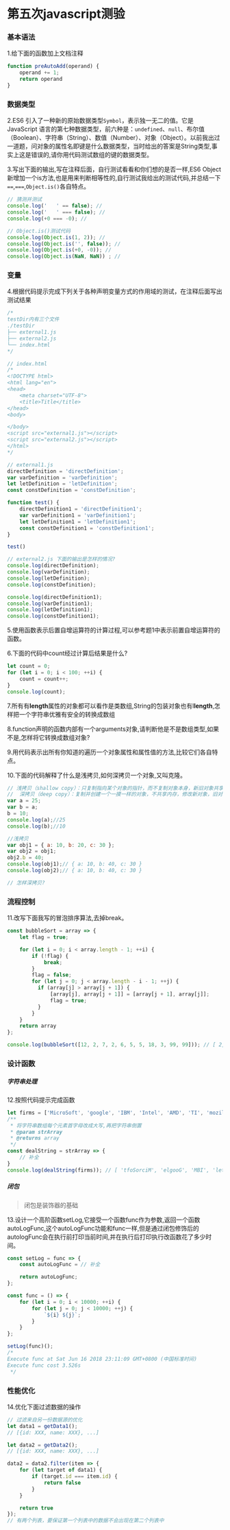 #  第五次javascript测验

### 基本语法

1.给下面的函数加上文档注释

```javascript
function preAutoAdd(operand) {
    operand += 1;
    return operand
}
```

### 数据类型

2.ES6 引入了一种新的原始数据类型`Symbol`，表示独一无二的值。它是 JavaScript 语言的第七种数据类型，前六种是：`undefined`、`null`、布尔值（Boolean）、字符串（String）、数值（Number）、对象（Object）。以前我出过一道题，问对象的属性名即键是什么数据类型，当时给出的答案是String类型,事实上这是错误的,请你用代码测试数组的键的数据类型。

3.写出下面的输出,写在注释后面，自行测试看看和你们想的是否一样,ES6 Object新增加一个is方法,也是用来判断相等性的,自行测试我给出的测试代码,并总结一下`==`,`===`,`Object.is()`各自特点。

```javascript
// 猜测并测试
console.log('	' == false); //
console.log('   ' === false); //
console.log(+0 === -0); //

// Object.is()测试代码
console.log(Object.is(1, 2)); //
console.log(Object.is('', false)); //
console.log(Object.is(+0, -0)); //
console.log(Object.is(NaN, NaN)) ; //
```

### 变量

4.根据代码提示完成下列关于各种声明变量方式的作用域的测试，在注释后面写出测试结果

```javascript
/*
testDir内有三个文件
./testDir
├── external1.js
├── external2.js
└── index.html
*/

// index.html
/*
<!DOCTYPE html>
<html lang="en">
<head>
    <meta charset="UTF-8">
    <title>Title</title>
</head>
<body>

</body>
<script src="external1.js"></script>
<script src="external2.js"></script>
</html>
*/

// external1.js
directDefinition = 'directDefinition';
var varDefinition = 'varDefinition';
let letDefinition = 'letDefinition';
const constDefinition = 'constDefinition';

function test() {
    directDefinition1 = 'directDefinition1';
    var varDefinition1 = 'varDefinition1';
    let letDefinition1 = 'letDefinition1';
    const constDefinition1 = 'constDefinition1';
}

test()

// external2.js 下面的输出是怎样的情况?
console.log(directDefinition);
console.log(varDefinition);
console.log(letDefinition);
console.log(constDefinition);

console.log(directDefinition1);
console.log(varDefinition1);
console.log(letDefinition1);
console.log(constDefinition1);
```

5.使用函数表示后置自增运算符的计算过程,可以参考题1中表示前置自增运算符的函数。

6.下面的代码中count经过计算后结果是什么?

```javascript
let count = 0;
for (let i = 0; i < 100; ++i) {
    count = count++;
}
console.log(count);
```

7.所有有**length**属性的对象都可以看作是类数组,String的包装对象也有l**length**,怎样把一个字符串优雅有安全的转换成数组

8.function声明的函数内部有一个arguments对象,请判断他是不是数组类型,如果不是,怎样将它转换成数组对象?

9.用代码表示出所有你知道的遍历一个对象属性和属性值的方法,比较它们各自特点。

10.下面的代码解释了什么是浅拷贝,如何深拷贝一个对象,又叫克隆。

```javascript
// 浅拷贝（shallow copy）：只复制指向某个对象的指针，而不复制对象本身，新旧对象共享一块内存； 
//  深拷贝（deep copy）：复制并创建一个一摸一样的对象，不共享内存，修改新对象，旧对象保持不变。
var a = 25;
var b = a;
b = 10;
console.log(a);//25
console.log(b);//10

//浅拷贝
var obj1 = { a: 10, b: 20, c: 30 };
var obj2 = obj1;
obj2.b = 40;
console.log(obj1);// { a: 10, b: 40, c: 30 } 
console.log(obj2);// { a: 10, b: 40, c: 30 }

// 怎样深拷贝?
```

### 流程控制

11.改写下面我写的冒泡排序算法,去掉break。

```javascript
const bubbleSort = array => {
    let flag = true;

    for (let i = 0; i < array.length - 1; ++i) {
        if (!flag) {
            break;
        }
        flag = false;
        for (let j = 0; j < array.length - i - 1; ++j) {
          if (array[j] > array[j + 1]) {
              [array[j], array[j + 1]] = [array[j + 1], array[j]];
              flag = true;
          }
        }
    }
    return array
};

console.log(bubbleSort([12, 2, 7, 2, 6, 5, 5, 18, 3, 99, 99])); // [ 2, 2, 3, 5, 5, 6, 7, 12, 18, 99, 99 ]
```

### 设计函数

##### 字符串处理

12.按照代码提示完成函数

```javascript
let firms = ['MicroSoft', 'google', 'IBM', 'Intel', 'AMD', 'TI', 'mozilla'];
/**
 * 将字符串数组每个元素首字母改成大写,再把字符串倒置
 * @param strArray
 * @returns array
 */
const dealString = strArray => {
    // 补全
}
console.log(dealString(firms)); // [ 'tfoSorciM', 'elgooG', 'MBI', 'letnI', 'DMA', 'IT', 'allizoM' ]
```

##### 闭包

> 闭包是装饰器的基础

13.设计一个高阶函数setLog,它接受一个函数func作为参数,返回一个函数autoLogFunc,这个autoLogFunc功能和func一样,但是通过闭包修饰后的autologFunc会在执行前打印当前时间,并在执行后打印执行改函数花了多少时间。

```javascript
const setLog = func => {
    const autoLogFunc = // 补全

    return autoLogFunc;
};

const func = () => {
    for (let i = 0; i < 10000; ++i) {
        for (let j = 0; j < 10000; ++j) {
            `${i} ${j}`;
        }
    }
};

setLog(func)();
/*
Execute func at Sat Jun 16 2018 23:11:09 GMT+0800 (中国标准时间)
Execute func cost 3.526s
 */
```

### 性能优化

14.优化下面过滤数据的操作

```javascript
// 过滤来自另一份数据源的优化
let data1 = getData1();
// [{id: XXX, name: XXX}, ...]

let data2 = getData2();
// [{id: XXX, name: XXX}, ...]

data2 = data2.filter(item => {
    for (let target of data1) {
        if (target.id === item.id) {
            return false
        }
    }

    return true
});
// 有两个列表，要保证第一个列表中的数据不会出现在第二个列表中
```

